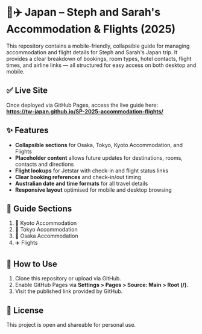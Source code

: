 # 🏨✈️ Japan – Steph and Sarah's Accommodation \& Flights (2025)

This repository contains a mobile-friendly, collapsible guide for managing accommodation and flight details for Steph and Sarah's Japan trip. It provides a clear breakdown of bookings, room types, hotel contacts, flight times, and airline links — all structured for easy access on both desktop and mobile.

## ✅ Live Site

Once deployed via GitHub Pages, access the live guide here:  
**https://tw-japan.github.io/SP-2025-accommodation-flights/**

## ✨ Features

* **Collapsible sections** for Osaka, Tokyo, Kyoto Accommodation, and Flights
* **Placeholder content** allows future updates for destinations, rooms, contacts and directions
* **Flight lookups** for Jetstar with check-in and flight status links
* **Clear booking references** and check-in/out timing
* **Australian date and time formats** for all travel details
* **Responsive layout** optimised for mobile and desktop browsing

## 📌 Guide Sections

1. 🏯 Kyoto Accommodation
2. 🗼 Tokyo Accommodation
3. 🗾 Osaka Accommodation
4. ✈️ Flights

## 🔧 How to Use

1. Clone this repository or upload via GitHub.
2. Enable GitHub Pages via **Settings > Pages > Source: Main > Root (/).**
3. Visit the published link provided by GitHub.

## 📄 License

This project is open and shareable for personal use.

